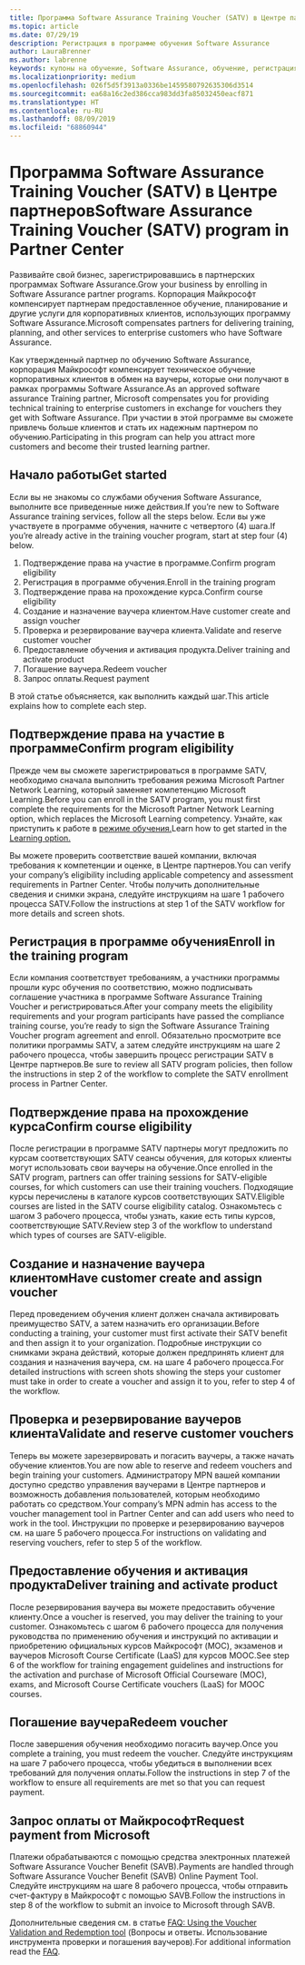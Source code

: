```yaml
---
title: Программа Software Assurance Training Voucher (SATV) в Центре партнеров | Центр партнеров
ms.topic: article
ms.date: 07/29/19
description: Регистрация в программе обучения Software Assurance
author: LauraBrenner
ms.author: labrenne
keywords: купоны на обучение, Software Assurance, обучение, регистрация в SATV, SATV
ms.localizationpriority: medium
ms.openlocfilehash: 026f5d5f3913a0336be1459580792635306d3514
ms.sourcegitcommit: ea68a16c2ed386cca983dd3fa85032450eacf871
ms.translationtype: HT
ms.contentlocale: ru-RU
ms.lasthandoff: 08/09/2019
ms.locfileid: "68860944"
---
```

# <a name="software-assurance-training-voucher-satv-program-in-partner-center"></a><span data-ttu-id="ceee6-104">Программа Software Assurance Training Voucher (SATV) в Центре партнеров</span><span class="sxs-lookup"><span data-stu-id="ceee6-104">Software Assurance Training Voucher (SATV) program in Partner Center</span></span>

<span data-ttu-id="ceee6-105">Развивайте свой бизнес, зарегистрировавшись в партнерских программах Software Assurance.</span><span class="sxs-lookup"><span data-stu-id="ceee6-105">Grow your business by enrolling in Software Assurance partner programs.</span></span> <span data-ttu-id="ceee6-106">Корпорация Майкрософт компенсирует партнерам предоставленное обучение, планирование и другие услуги для корпоративных клиентов, использующих программу Software Assurance.</span><span class="sxs-lookup"><span data-stu-id="ceee6-106">Microsoft compensates partners for delivering training, planning, and other services to enterprise customers who have Software Assurance.</span></span> 

<span data-ttu-id="ceee6-107">Как утвержденный партнер по обучению Software Assurance, корпорация Майкрософт компенсирует техническое обучение корпоративных клиентов в обмен на ваучеры, которые они получают в рамках программы Software Assurance.</span><span class="sxs-lookup"><span data-stu-id="ceee6-107">As an approved software assurance Training partner, Microsoft compensates you for providing technical training to enterprise customers in exchange for vouchers they get with Software Assurance.</span></span> <span data-ttu-id="ceee6-108">При участии в этой программе вы сможете привлечь больше клиентов и стать их надежным партнером по обучению.</span><span class="sxs-lookup"><span data-stu-id="ceee6-108">Participating in this program can help you attract more customers and become their trusted learning partner.</span></span>

## <a name="get-started"></a><span data-ttu-id="ceee6-109">Начало работы</span><span class="sxs-lookup"><span data-stu-id="ceee6-109">Get started</span></span>

<span data-ttu-id="ceee6-110">Если вы не знакомы со службами обучения Software Assurance, выполните все приведенные ниже действия.</span><span class="sxs-lookup"><span data-stu-id="ceee6-110">If you’re new to Software Assurance training services, follow all the steps below.</span></span> <span data-ttu-id="ceee6-111">Если вы уже участвуете в программе обучения, начните с четвертого (4) шага.</span><span class="sxs-lookup"><span data-stu-id="ceee6-111">If you’re already active in the training voucher program, start at step four (4) below.</span></span> 

1. <span data-ttu-id="ceee6-112">Подтверждение права на участие в программе.</span><span class="sxs-lookup"><span data-stu-id="ceee6-112">Confirm program eligibility</span></span>
2. <span data-ttu-id="ceee6-113">Регистрация в программе обучения.</span><span class="sxs-lookup"><span data-stu-id="ceee6-113">Enroll in the training program</span></span>
3. <span data-ttu-id="ceee6-114">Подтверждение права на прохождение курса.</span><span class="sxs-lookup"><span data-stu-id="ceee6-114">Confirm course eligibility</span></span>
4. <span data-ttu-id="ceee6-115">Создание и назначение ваучера клиентом.</span><span class="sxs-lookup"><span data-stu-id="ceee6-115">Have customer create and assign voucher</span></span>
5. <span data-ttu-id="ceee6-116">Проверка и резервирование ваучера клиента.</span><span class="sxs-lookup"><span data-stu-id="ceee6-116">Validate and reserve customer voucher</span></span>
6. <span data-ttu-id="ceee6-117">Предоставление обучения и активация продукта.</span><span class="sxs-lookup"><span data-stu-id="ceee6-117">Deliver training and activate product</span></span>
7. <span data-ttu-id="ceee6-118">Погашение ваучера.</span><span class="sxs-lookup"><span data-stu-id="ceee6-118">Redeem voucher</span></span>
8. <span data-ttu-id="ceee6-119">Запрос оплаты.</span><span class="sxs-lookup"><span data-stu-id="ceee6-119">Request payment</span></span>

<span data-ttu-id="ceee6-120">В этой статье объясняется, как выполнить каждый шаг.</span><span class="sxs-lookup"><span data-stu-id="ceee6-120">This article explains how to complete each step.</span></span>

## <a name="confirm-program-eligibility"></a><span data-ttu-id="ceee6-121">Подтверждение права на участие в программе</span><span class="sxs-lookup"><span data-stu-id="ceee6-121">Confirm program eligibility</span></span>

<span data-ttu-id="ceee6-122">Прежде чем вы сможете зарегистрироваться в программе SATV, необходимо сначала выполнить требования режима Microsoft Partner Network Learning, который заменяет компетенцию Microsoft Learning.</span><span class="sxs-lookup"><span data-stu-id="ceee6-122">Before you can enroll in the SATV program, you must first complete the requirements for the Microsoft Partner Network Learning option, which replaces the Microsoft Learning competency.</span></span> <span data-ttu-id="ceee6-123">Узнайте, как приступить к работе в [режиме обучения.](https://partner.microsoft.com/marketing/details/learning-option-enrollment#/)</span><span class="sxs-lookup"><span data-stu-id="ceee6-123">Learn how to get started in the [Learning option.](https://partner.microsoft.com/marketing/details/learning-option-enrollment#/)</span></span>

<span data-ttu-id="ceee6-124">Вы можете проверить соответствие вашей компании, включая требования к компетенции и оценке, в Центре партнеров.</span><span class="sxs-lookup"><span data-stu-id="ceee6-124">You can verify your company’s eligibility including applicable competency and assessment requirements in Partner Center.</span></span> <span data-ttu-id="ceee6-125">Чтобы получить дополнительные сведения и снимки экрана, следуйте инструкциям на шаге 1 рабочего процесса SATV.</span><span class="sxs-lookup"><span data-stu-id="ceee6-125">Follow the instructions at step 1 of the SATV workflow for more details and screen shots.</span></span>

## <a name="enroll-in-the-training-program"></a><span data-ttu-id="ceee6-126">Регистрация в программе обучения</span><span class="sxs-lookup"><span data-stu-id="ceee6-126">Enroll in the training program</span></span>

<span data-ttu-id="ceee6-127">Если компания соответствует требованиям, а участники программы прошли курс обучения по соответствию, можно подписывать соглашение участника в программе Software Assurance Training Voucher и регистрироваться.</span><span class="sxs-lookup"><span data-stu-id="ceee6-127">After your company meets the eligibility requirements and your program participants have passed the compliance training course, you’re ready to sign the Software Assurance Training Voucher program agreement and enroll.</span></span> <span data-ttu-id="ceee6-128">Обязательно просмотрите все политики программы SATV, а затем следуйте инструкциям на шаге 2 рабочего процесса, чтобы завершить процесс регистрации SATV в Центре партнеров.</span><span class="sxs-lookup"><span data-stu-id="ceee6-128">Be sure to review all SATV program policies, then follow the instructions in step 2 of the workflow to complete the SATV enrollment process in Partner Center.</span></span>   


## <a name="confirm-course-eligibility"></a><span data-ttu-id="ceee6-129">Подтверждение права на прохождение курса</span><span class="sxs-lookup"><span data-stu-id="ceee6-129">Confirm course eligibility</span></span>
<span data-ttu-id="ceee6-130">После регистрации в программе SATV партнеры могут предложить по курсам соответствующих SATV сеансы обучения, для которых клиенты могут использовать свои ваучеры на обучение.</span><span class="sxs-lookup"><span data-stu-id="ceee6-130">Once enrolled in the SATV program, partners can offer training sessions for SATV-eligible courses, for which customers can use their training vouchers.</span></span> <span data-ttu-id="ceee6-131">Подходящие курсы перечислены в каталоге курсов соответствующих SATV.</span><span class="sxs-lookup"><span data-stu-id="ceee6-131">Eligible courses are listed in the SATV course eligibility catalog.</span></span> <span data-ttu-id="ceee6-132">Ознакомьтесь с шагом 3 рабочего процесса, чтобы узнать, какие есть типы курсов, соответствующие SATV.</span><span class="sxs-lookup"><span data-stu-id="ceee6-132">Review step 3 of the workflow to understand which types of courses are SATV-eligible.</span></span>

## <a name="have-customer-create-and-assign-voucher"></a><span data-ttu-id="ceee6-133">Создание и назначение ваучера клиентом</span><span class="sxs-lookup"><span data-stu-id="ceee6-133">Have customer create and assign voucher</span></span>

<span data-ttu-id="ceee6-134">Перед проведением обучения клиент должен сначала активировать преимущество SATV, а затем назначить его организации.</span><span class="sxs-lookup"><span data-stu-id="ceee6-134">Before conducting a training, your customer must first activate their SATV benefit and then assign it to your organization.</span></span> <span data-ttu-id="ceee6-135">Подробные инструкции со снимками экрана действий, которые должен предпринять клиент для создания и назначения ваучера, см. на шаге 4 рабочего процесса.</span><span class="sxs-lookup"><span data-stu-id="ceee6-135">For detailed instructions with screen shots showing the steps your customer must take in order to create a voucher and assign it to you, refer to step 4 of the workflow.</span></span>

## <a name="validate-and-reserve-customer-vouchers"></a><span data-ttu-id="ceee6-136">Проверка и резервирование ваучеров клиента</span><span class="sxs-lookup"><span data-stu-id="ceee6-136">Validate and reserve customer vouchers</span></span>

<span data-ttu-id="ceee6-137">Теперь вы можете зарезервировать и погасить ваучеры, а также начать обучение клиентов.</span><span class="sxs-lookup"><span data-stu-id="ceee6-137">You are now able to reserve and redeem vouchers and begin training your customers.</span></span> <span data-ttu-id="ceee6-138">Администратору MPN вашей компании доступно средство управления ваучерами в Центре партнеров и возможность добавления пользователей, которым необходимо работать со средством.</span><span class="sxs-lookup"><span data-stu-id="ceee6-138">Your company’s MPN admin has access to the voucher management tool in Partner Center and can add users who need to work in the tool.</span></span> <span data-ttu-id="ceee6-139">Инструкции по проверке и резервированию ваучеров см. на шаге 5 рабочего процесса.</span><span class="sxs-lookup"><span data-stu-id="ceee6-139">For instructions on validating and reserving vouchers, refer to step 5 of the workflow.</span></span>

## <a name="deliver-training-and-activate-product"></a><span data-ttu-id="ceee6-140">Предоставление обучения и активация продукта</span><span class="sxs-lookup"><span data-stu-id="ceee6-140">Deliver training and activate product</span></span>

<span data-ttu-id="ceee6-141">После резервирования ваучера вы можете предоставить обучение клиенту.</span><span class="sxs-lookup"><span data-stu-id="ceee6-141">Once a voucher is reserved, you may deliver the training to your customer.</span></span> <span data-ttu-id="ceee6-142">Ознакомьтесь с шагом 6 рабочего процесса для получения руководства по применению обучения и инструкций по активации и приобретению официальных курсов Майкрософт (MOC), экзаменов и ваучеров Microsoft Course Certificate (LaaS) для курсов MOOC.</span><span class="sxs-lookup"><span data-stu-id="ceee6-142">See step 6 of the workflow for training engagement guidelines and instructions for the activation and purchase of Microsoft Official Courseware (MOC), exams, and Microsoft Course Certificate vouchers (LaaS) for MOOC courses.</span></span>

## <a name="redeem-voucher"></a><span data-ttu-id="ceee6-143">Погашение ваучера</span><span class="sxs-lookup"><span data-stu-id="ceee6-143">Redeem voucher</span></span>

<span data-ttu-id="ceee6-144">После завершения обучения необходимо погасить ваучер.</span><span class="sxs-lookup"><span data-stu-id="ceee6-144">Once you complete a training, you must redeem the voucher.</span></span> <span data-ttu-id="ceee6-145">Следуйте инструкциям на шаге 7 рабочего процесса, чтобы убедиться в выполнении всех требований для получения оплаты.</span><span class="sxs-lookup"><span data-stu-id="ceee6-145">Follow the instructions in step 7 of the workflow to ensure all requirements are met so that you can request payment.</span></span> 


## <a name="request-payment-from-microsoft"></a><span data-ttu-id="ceee6-146">Запрос оплаты от Майкрософт</span><span class="sxs-lookup"><span data-stu-id="ceee6-146">Request payment from Microsoft</span></span>

<span data-ttu-id="ceee6-147">Платежи обрабатываются с помощью средства электронных платежей Software Assurance Voucher Benefit (SAVB).</span><span class="sxs-lookup"><span data-stu-id="ceee6-147">Payments are handled through Software Assurance Voucher Benefit (SAVB) Online Payment Tool.</span></span> <span data-ttu-id="ceee6-148">Следуйте инструкциям на шаге 8 рабочего процесса, чтобы отправить счет-фактуру в Майкрософт с помощью SAVB.</span><span class="sxs-lookup"><span data-stu-id="ceee6-148">Follow the instructions in step 8 of the workflow to submit an invoice to Microsoft through SAVB.</span></span> 

<span data-ttu-id="ceee6-149">Дополнительные сведения см. в статье [FAQ: Using the Voucher Validation and Redemption tool](vvr-faq.md) (Вопросы и ответы. Использование инструмента проверки и погашения ваучеров).</span><span class="sxs-lookup"><span data-stu-id="ceee6-149">For additional information read the [FAQ](vvr-faq.md).</span></span>
